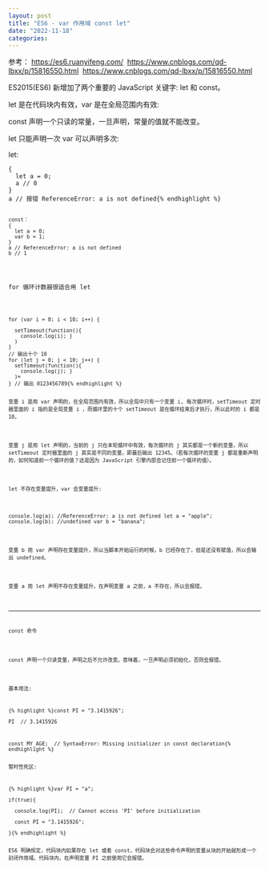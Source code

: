 ```yaml
---
layout: post
title: "ES6 - var 作用域 const let"
date: "2022-11-18"
categories: 
---
```

<p>参考：&nbsp;<a href="https://es6.ruanyifeng.com/">https://es6.ruanyifeng.com/</a>&nbsp;&nbsp;<a href="https://www.cnblogs.com/qd-lbxx/p/15816550.html">https://www.cnblogs.com/qd-lbxx/p/15816550.html</a>&nbsp;&nbsp;<a href="https://www.cnblogs.com/qd-lbxx/p/15816550.html">https://www.cnblogs.com/qd-lbxx/p/15816550.html</a></p>

<p>ES2015(ES6) 新增加了两个重要的 JavaScript 关键字:&nbsp;let&nbsp;和&nbsp;const。</p>

<p>let 是在代码块内有效，var 是在全局范围内有效:</p>

<p>const 声明一个只读的常量，一旦声明，常量的值就不能改变。</p>

<p>let 只能声明一次 var 可以声明多次:</p>

<p>let:</p>

<pre>
<code>{
&nbsp; let a = 0;
&nbsp; a // 0 
} 
a // 报错 ReferenceError: a is not defined{% endhighlight %}

<pre>
<code>const：
{ 
&nbsp; let a = 0;
&nbsp; var b = 1;
} 
a // ReferenceError: a is not defined
b // 1</code>
</pre>

<p>for 循环计数器很适合用 let</p>

<pre>
<code>for (var i = 0; i &lt; 10; i++) {

&nbsp; setTimeout(function(){
&nbsp; &nbsp; console.log(i); }
&nbsp; )
}
// 输出十个 10
for (let j = 0; j &lt; 10; j++) {
&nbsp; setTimeout(function(){ 
&nbsp; &nbsp; console.log(j); }
&nbsp; )=
} // 输出 0123456789{% endhighlight %}

<p>变量 i 是用 var 声明的，在全局范围内有效，所以全局中只有一个变量 i, 每次循环时，setTimeout 定时器里面的 i 指的是全局变量 i ，而循环里的十个 setTimeout 是在循环结束后才执行，所以此时的 i 都是 10。</p>

<p>变量 j 是用 let 声明的，当前的 j 只在本轮循环中有效，每次循环的 j 其实都是一个新的变量，所以 setTimeout 定时器里面的 j 其实是不同的变量，即最后输出 12345。（若每次循环的变量 j 都是重新声明的，如何知道前一个循环的值？这是因为 JavaScript 引擎内部会记住前一个循环的值）。</p>

<p>let 不存在变量提升，var 会变量提升:</p>

<p>console.log(a); //ReferenceError: a is not defined let a = &quot;apple&quot;; console.log(b); //undefined var b = &quot;banana&quot;;</p>

<p>变量 b 用 var 声明存在变量提升，所以当脚本开始运行的时候，b 已经存在了，但是还没有赋值，所以会输出 undefined。</p>

<p>变量 a 用 let 声明不存在变量提升，在声明变量 a 之前，a 不存在，所以会报错。</p>

<hr />
<p>const 命令</p>

<p>const 声明一个只读变量，声明之后不允许改变。意味着，一旦声明必须初始化，否则会报错。</p>

<p>基本用法:</p>

{% highlight %}const&nbsp;PI&nbsp;=&nbsp;&quot;3.1415926&quot;;<br />
PI &nbsp;// 3.1415926<br />
<br />
const&nbsp;MY_AGE;&nbsp;&nbsp;// SyntaxError: Missing initializer in const declaration{% endhighlight %}

<p>暂时性死区:</p>

{% highlight %}var&nbsp;PI&nbsp;=&nbsp;&quot;a&quot;;<br />
if(true){<br />
&nbsp; console.log(PI);&nbsp;&nbsp;// Cannot access &#39;PI&#39; before initialization<br />
&nbsp;&nbsp;const&nbsp;PI&nbsp;=&nbsp;&quot;3.1415926&quot;;<br />
}{% endhighlight %}

<p>ES6 明确规定，代码块内如果存在 let 或者 const，代码块会对这些命令声明的变量从块的开始就形成一个封闭作用域。代码块内，在声明变量 PI 之前使用它会报错。</p>

